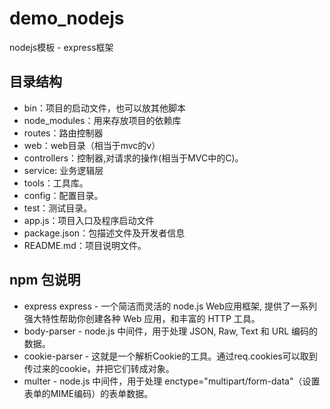 # demo_nodejs
nodejs模板 - express框架

## 目录结构
- bin：项目的启动文件，也可以放其他脚本
- node_modules：用来存放项目的依赖库
- routes：路由控制器
- web：web目录（相当于mvc的v）
- controllers：控制器,对请求的操作(相当于MVC中的C)。
- service: 业务逻辑层
- tools：工具库。
- config：配置目录。
- test：测试目录。
- app.js：项目入口及程序启动文件
- package.json：包描述文件及开发者信息
- README.md：项目说明文件。


## npm 包说明
- express express - 一个简洁而灵活的 node.js Web应用框架, 提供了一系列强大特性帮助你创建各种 Web 应用，和丰富的 HTTP 工具。
- body-parser - node.js 中间件，用于处理 JSON, Raw, Text 和 URL 编码的数据。
- cookie-parser - 这就是一个解析Cookie的工具。通过req.cookies可以取到传过来的cookie，并把它们转成对象。
- multer - node.js 中间件，用于处理 enctype="multipart/form-data"（设置表单的MIME编码）的表单数据。



